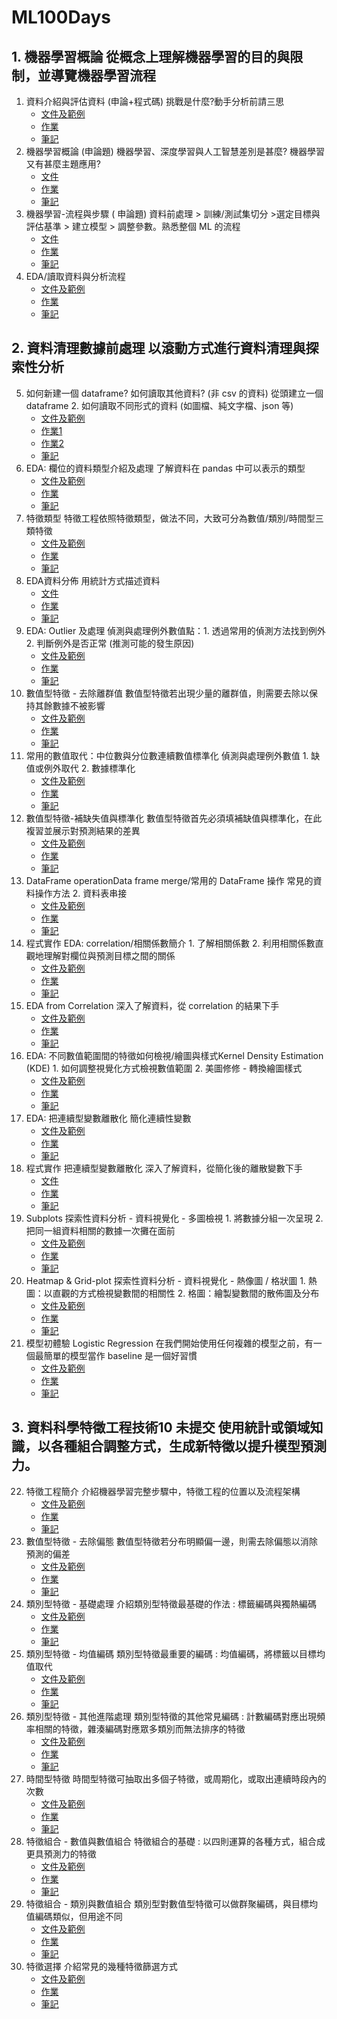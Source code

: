# ML100Days
## 1. 機器學習概論 從概念上理解機器學習的目的與限制，並導覽機器學習流程
1. 資料介紹與評估資料 (申論+程式碼) 挑戰是什麼?動手分析前請三思
   * [文件及範例](https://github.com/ChengCheHiseh/ML100Days/tree/master/homework/Day_001_Document)
   * [作業](https://github.com/ChengCheHiseh/ML100Days/blob/master/homework/Day_001_HW.ipynb)
   * [筆記](https://medium.com/@z1334879568/ml100days-001-%E8%B3%87%E6%96%99%E4%BB%8B%E7%B4%B9%E8%88%87%E8%A9%95%E4%BC%B0%E8%B3%87%E6%96%99-b87034b0e2d)
2. 機器學習概論 (申論題) 機器學習、深度學習與人工智慧差別是甚麼? 機器學習又有甚麼主題應用?
   * [文件](https://github.com/ChengCheHiseh/ML100Days/tree/master/homework/Day_002_Document)
   * [作業](https://github.com/ChengCheHiseh/ML100Days/blob/master/homework/Day_002_HW.ipynb)
   * [筆記](https://medium.com/@z1334879568/ml100days-002-%E6%A9%9F%E5%99%A8%E5%AD%B8%E7%BF%92%E6%A6%82%E8%AB%96-988196f2a4cd)
3. 機器學習-流程與步驟 ( 申論題) 資料前處理 > 訓練/測試集切分 >選定目標與評估基準 > 建立模型 > 調整參數。熟悉整個 ML 的流程
   * [文件](https://github.com/ChengCheHiseh/ML100Days/tree/master/homework/Day_003_Document)
   * [作業](https://github.com/ChengCheHiseh/ML100Days/blob/master/homework/Day_003_HW.ipynb)
   * [筆記](https://medium.com/@z1334879568/ml100days-003-%E6%A9%9F%E5%99%A8%E5%AD%B8%E7%BF%92-%E6%B5%81%E7%A8%8B%E8%88%87%E6%AD%A5%E9%A9%9F-50928243ae78)
4. EDA/讀取資料與分析流程
   * [文件及範例](https://github.com/ChengCheHiseh/ML100Days/tree/master/homework/Day_004_Document)
   * [作業](https://github.com/ChengCheHiseh/ML100Days/blob/master/homework/Day_004_HW.ipynb)
   * [筆記](https://medium.com/@z1334879568/ml100days-004-eda-%E8%AE%80%E5%8F%96%E8%B3%87%E6%96%99%E8%88%87%E5%88%86%E6%9E%90%E6%B5%81%E7%A8%8B-467cc7aba3a3)

## 2. 資料清理數據前處理 以滾動方式進行資料清理與探索性分析
5. 如何新建一個 dataframe? 如何讀取其他資料? (非 csv 的資料) 從頭建立一個 dataframe 2. 如何讀取不同形式的資料 (如圖檔、純文字檔、json 等)
   * [文件及範例](https://github.com/ChengCheHiseh/ML100Days/tree/master/homework/Day_005_Document)
   * [作業1](https://github.com/ChengCheHiseh/ML100Days/blob/master/homework/Day_005-1_HW.ipynb)
   * [作業2](https://github.com/ChengCheHiseh/ML100Days/blob/master/homework/Day_005-2_HW.ipynb)
   * [筆記](https://medium.com/@z1334879568/ml100days-005-%E5%A6%82%E4%BD%95%E6%96%B0%E5%BB%BA%E4%B8%80%E5%80%8Bdataframe-%E5%A6%82%E4%BD%95%E8%AE%80%E5%8F%96%E5%85%B6%E4%BB%96%E8%B3%87%E6%96%99-%E9%9D%9Ecsv%E6%A0%BC%E5%BC%8F%E8%B3%87%E6%96%99-908b348d7ed7)
6. EDA: 欄位的資料類型介紹及處理 了解資料在 pandas 中可以表示的類型
   * [文件及範例](https://github.com/ChengCheHiseh/ML100Days/tree/master/homework/Day_006_Document)
   * [作業](https://github.com/ChengCheHiseh/ML100Days/blob/master/homework/Day_006_HW.ipynb)
   * [筆記](https://medium.com/@z1334879568/ml100days-006-eda-%E6%AC%84%E4%BD%8D%E7%9A%84%E8%B3%87%E6%96%99%E9%A1%9E%E5%9E%8B%E4%BB%8B%E7%B4%B9%E5%8F%8A%E8%99%95%E7%90%86-b4fc7408d84c)
7. 特徵類型 特徵工程依照特徵類型，做法不同，大致可分為數值/類別/時間型三類特徵
   * [文件及範例](https://github.com/ChengCheHiseh/ML100Days/tree/master/homework/Day_007_Document)
   * [作業](https://github.com/ChengCheHiseh/ML100Days/blob/master/homework/Day_007_HW.ipynb)
   * [筆記](https://medium.com/@z1334879568/ml100days-007-%E7%89%B9%E5%BE%B5%E9%A1%9E%E5%9E%8B-b6134ba88d18)
8. EDA資料分佈 用統計方式描述資料
   * [文件](https://github.com/ChengCheHiseh/ML100Days/tree/master/homework/Day_008_Document)
   * [作業](https://github.com/ChengCheHiseh/ML100Days/blob/master/homework/Day_008_HW.ipynb)
   * [筆記](https://medium.com/@z1334879568/ml100days-008-eda%E4%B9%8B%E8%B3%87%E6%96%99%E5%88%86%E5%B8%83-cc9d70a59944)
9. EDA: Outlier 及處理 偵測與處理例外數值點：1. 透過常用的偵測方法找到例外 2. 判斷例外是否正常 (推測可能的發生原因)
   * [文件及範例](https://github.com/ChengCheHiseh/ML100Days/tree/master/homework/Day_009_Document)
   * [作業](https://github.com/ChengCheHiseh/ML100Days/blob/master/homework/Day_009_HW.ipynb)
   * [筆記](https://medium.com/@z1334879568/ml100days-009-eda-%E9%9B%A2%E7%BE%A4%E5%80%BC-outlier-%E5%8F%8A%E5%85%B6%E8%99%95%E7%90%86-e3bd039f61e8)
10. 數值型特徵 - 去除離群值 數值型特徵若出現少量的離群值，則需要去除以保持其餘數據不被影響
    * [文件及範例](https://github.com/ChengCheHiseh/ML100Days/tree/master/homework/Day_010_Document)
    * [作業](https://github.com/ChengCheHiseh/ML100Days/blob/master/homework/Day_010_HW.ipynb)
    * [筆記](https://medium.com/@z1334879568/ml100days-010-%E6%95%B8%E5%80%BC%E5%9E%8B%E7%89%B9%E5%BE%B5-%E5%8E%BB%E9%99%A4%E9%9B%A2%E7%BE%A4%E5%80%BC-13b0216420eb)   
11. 常用的數值取代：中位數與分位數連續數值標準化 偵測與處理例外數值 1. 缺值或例外取代 2. 數據標準化
    * [文件及範例](https://github.com/ChengCheHiseh/ML100Days/tree/master/homework/Day_011_Document)
    * [作業](https://github.com/ChengCheHiseh/ML100Days/blob/master/homework/Day_011_HW.ipynb)
    * [筆記](https://medium.com/@z1334879568/ml100days-011-%E6%95%B8%E5%80%BC%E5%A1%AB%E8%A3%9C%E8%88%87%E9%80%A3%E7%BA%8C%E6%95%B8%E5%80%BC%E6%A8%99%E6%BA%96%E5%8C%96-183eabe0642d)
12. 數值型特徵-補缺失值與標準化 數值型特徵首先必須填補缺值與標準化，在此複習並展示對預測結果的差異
    * [文件及範例](https://github.com/ChengCheHiseh/ML100Days/tree/master/homework/Day_012_Document)
    * [作業](https://github.com/ChengCheHiseh/ML100Days/blob/master/homework/Day_012_HW.ipynb)
    * [筆記](https://medium.com/@z1334879568/ml100days-012-%E6%95%B8%E5%80%BC%E5%9E%8B%E7%89%B9%E5%BE%B5-%E8%A3%9C%E7%BC%BA%E5%A4%B1%E5%80%BC%E8%88%87%E6%A8%99%E6%BA%96%E5%8C%96-e12557460bee)
13. DataFrame operationData frame merge/常用的 DataFrame 操作 常見的資料操作方法 2. 資料表串接
    * [文件及範例](https://github.com/ChengCheHiseh/ML100Days/tree/master/homework/Day_013_Document)
    * [作業](https://github.com/ChengCheHiseh/ML100Days/blob/master/homework/Day_013_HW.ipynb)
    * [筆記](https://medium.com/@z1334879568/ml100days-013-dataframe-operation-frame-merge-%E5%B8%B8%E7%94%A8%E7%9A%84dataframe%E6%93%8D%E4%BD%9C-efbd37f2520a)     
14. 程式實作 EDA: correlation/相關係數簡介 1. 了解相關係數 2. 利用相關係數直觀地理解對欄位與預測目標之間的關係
    * [文件及範例](https://github.com/ChengCheHiseh/ML100Days/tree/master/homework/Day_014_Document)
    * [作業](https://github.com/ChengCheHiseh/ML100Days/blob/master/homework/Day_014_HW.ipynb)
    * [筆記](https://medium.com/@z1334879568/ml100days-014-%E7%A8%8B%E5%BC%8F%E5%AF%A6%E4%BD%9C-eda-correlation-%E7%9B%B8%E9%97%9C%E4%BF%82%E6%95%B8%E7%B0%A1%E4%BB%8B-9454069b864)
15. EDA from Correlation 深入了解資料，從 correlation 的結果下手
    * [文件及範例](https://github.com/ChengCheHiseh/ML100Days/tree/master/homework/Day_015_Document)
    * [作業](https://github.com/ChengCheHiseh/ML100Days/blob/master/homework/Day_015_HW.ipynb)
    * [筆記](https://medium.com/@z1334879568/ml100days-015-eda-from-correlation-9f6b2088d2d4)
16. EDA: 不同數值範圍間的特徵如何檢視/繪圖與樣式Kernel Density Estimation (KDE) 1. 如何調整視覺化方式檢視數值範圍 2. 美圖修修 - 轉換繪圖樣式
    * [文件及範例](https://github.com/ChengCheHiseh/ML100Days/tree/master/homework/Day_016_Document)
    * [作業](https://github.com/ChengCheHiseh/ML100Days/blob/master/homework/Day_016_HW.ipynb)
    * [筆記](https://medium.com/@z1334879568/ml100days-016-%E7%B9%AA%E5%9C%96%E8%88%87%E6%A8%A3%E5%BC%8Fkernel-density-estimation-kde-6ec3a7ddf5ad)        
17. EDA: 把連續型變數離散化 簡化連續性變數 
    * [文件及範例](https://github.com/ChengCheHiseh/ML100Days/tree/master/homework/Day_017_Document)
    * [作業](https://github.com/ChengCheHiseh/ML100Days/blob/master/homework/Day_017_HW.ipynb)
    * [筆記](https://medium.com/@z1334879568/ml100days-017-%E6%8A%8A%E9%80%A3%E7%BA%8C%E8%AE%8A%E6%95%B8%E9%9B%A2%E6%95%A3%E5%8C%96-b9e9b0a35259)  
18. 程式實作 把連續型變數離散化 深入了解資料，從簡化後的離散變數下手
    * [文件](https://github.com/ChengCheHiseh/ML100Days/tree/master/homework/Day_018_Document)
    * [作業](https://github.com/ChengCheHiseh/ML100Days/blob/master/homework/Day_018_HW.ipynb)
    * [筆記](https://medium.com/@z1334879568/ml100days-018-%E7%A8%8B%E5%BC%8F%E5%AF%A6%E4%BD%9C-%E6%8A%8A%E9%80%A3%E7%BA%8C%E8%AE%8A%E6%95%B8%E9%9B%A2%E6%95%A3%E5%8C%96-283476d251f)  
19. Subplots 探索性資料分析 - 資料視覺化 - 多圖檢視 1. 將數據分組一次呈現 2. 把同一組資料相關的數據一次攤在面前
    * [文件及範例](https://github.com/ChengCheHiseh/ML100Days/tree/master/homework/Day_019_Document)
    * [作業](https://github.com/ChengCheHiseh/ML100Days/blob/master/homework/Day_019_HW.ipynb)
    * [筆記](https://medium.com/@z1334879568/ml100days-019-subplots-5a12683d6df1)  
20. Heatmap & Grid-plot 探索性資料分析 - 資料視覺化 - 熱像圖 / 格狀圖 1. 熱圖：以直觀的方式檢視變數間的相關性 2. 格圖：繪製變數間的散佈圖及分布
    * [文件及範例](https://github.com/ChengCheHiseh/ML100Days/tree/master/homework/Day_020_Document)
    * [作業](https://github.com/ChengCheHiseh/ML100Days/blob/master/homework/Day_020_HW.ipynb)
    * [筆記](https://medium.com/@z1334879568/ml100days-020-heatmap-gridplot-a73c0befc792)  
21. 模型初體驗 Logistic Regression 在我們開始使用任何複雜的模型之前，有一個最簡單的模型當作 baseline 是一個好習慣
    * [文件及範例](https://github.com/ChengCheHiseh/ML100Days/tree/master/homework/Day_021_Document)
    * [作業](https://github.com/ChengCheHiseh/ML100Days/blob/master/homework/Day_021_HW.ipynb)
    * [筆記](https://medium.com/@z1334879568/ml100days-021-%E6%A8%A1%E5%9E%8B%E5%88%9D%E9%AB%94%E9%A9%97-logistic-regression-2b19a025ce5)
  
## 3. 資料科學特徵工程技術10 未提交 使用統計或領域知識，以各種組合調整方式，生成新特徵以提升模型預測力。
22. 特徵工程簡介 介紹機器學習完整步驟中，特徵工程的位置以及流程架構
    * [文件及範例](https://github.com/ChengCheHiseh/ML100Days/tree/master/homework/Day_022_Document)
    * [作業](https://github.com/ChengCheHiseh/ML100Days/blob/master/homework/Day_022_HW.ipynb)
    * [筆記](https://medium.com/@z1334879568/ml100days-022-%E7%89%B9%E5%BE%B5%E5%B7%A5%E7%A8%8B%E7%B0%A1%E4%BB%8B-cd475a3fd3d0)
23. 數值型特徵 - 去除偏態 數值型特徵若分布明顯偏一邊，則需去除偏態以消除預測的偏差
    * [文件及範例](https://github.com/ChengCheHiseh/ML100Days/tree/master/homework/Day_023_Document)
    * [作業](https://github.com/ChengCheHiseh/ML100Days/blob/master/homework/Day_023_HW.ipynb)
    * [筆記](https://medium.com/@z1334879568/ml100days-023-%E6%95%B8%E5%80%BC%E5%9E%8B%E7%89%B9%E5%BE%B5-%E5%8E%BB%E9%99%A4%E5%81%8F%E6%85%8B-878bab01f538)    
24. 類別型特徵 - 基礎處理 介紹類別型特徵最基礎的作法 : 標籤編碼與獨熱編碼
    * [文件及範例](https://github.com/ChengCheHiseh/ML100Days/tree/master/homework/Day_024_Document)
    * [作業](https://github.com/ChengCheHiseh/ML100Days/blob/master/homework/Day_024_HW.ipynb)
    * [筆記](https://medium.com/@z1334879568/ml100days-024-%E9%A1%9E%E5%88%A5%E5%9E%8B%E7%89%B9%E5%BE%B5-%E5%9F%BA%E7%A4%8E%E8%99%95%E7%90%86-add4bbd3bf32)      
25. 類別型特徵 - 均值編碼 類別型特徵最重要的編碼 : 均值編碼，將標籤以目標均值取代
    * [文件及範例](https://github.com/ChengCheHiseh/ML100Days/tree/master/homework/Day_025_Document)
    * [作業](https://github.com/ChengCheHiseh/ML100Days/blob/master/homework/Day_025_HW.ipynb)
    * [筆記](https://medium.com/@z1334879568/ml100days-025-%E9%A1%9E%E5%88%A5%E5%9E%8B%E7%89%B9%E5%BE%B5-%E5%9D%87%E5%80%BC%E7%B7%A8%E7%A2%BC-80db33325b2) 
26. 類別型特徵 - 其他進階處理 類別型特徵的其他常見編碼 : 計數編碼對應出現頻率相關的特徵，雜湊編碼對應眾多類別而無法排序的特徵
    * [文件及範例](https://github.com/ChengCheHiseh/ML100Days/tree/master/homework/Day_026_Document)
    * [作業](https://github.com/ChengCheHiseh/ML100Days/blob/master/homework/Day_026_HW.ipynb)
    * [筆記](https://medium.com/@z1334879568/ml100days-026-%E9%A1%9E%E5%88%A5%E5%9E%8B%E7%89%B9%E5%BE%B5-%E5%85%B6%E4%BB%96%E9%80%B2%E9%9A%8E%E8%99%95%E7%90%86-580e5625f1cb) 
27. 時間型特徵 時間型特徵可抽取出多個子特徵，或周期化，或取出連續時段內的次數
    * [文件及範例](https://github.com/ChengCheHiseh/ML100Days/tree/master/homework/Day_027_Document)
    * [作業](https://github.com/ChengCheHiseh/ML100Days/blob/master/homework/Day_027_HW.ipynb)
    * [筆記](https://medium.com/@z1334879568/ml100days-027-%E6%99%82%E9%96%93%E5%9E%8B%E7%89%B9%E5%BE%B5-d259abd861ed) 
28. 特徵組合 - 數值與數值組合 特徵組合的基礎 : 以四則運算的各種方式，組合成更具預測力的特徵
    * [文件及範例](https://github.com/ChengCheHiseh/ML100Days/tree/master/homework/Day_028_Document)
    * [作業](https://github.com/ChengCheHiseh/ML100Days/blob/master/homework/Day_028_HW.ipynb)
    * [筆記](https://medium.com/@z1334879568/ml100days-028-%E7%89%B9%E5%BE%B5%E7%B5%84%E5%90%88-%E6%95%B8%E5%80%BC%E8%88%87%E6%95%B8%E5%80%BC%E7%B5%84%E5%90%88-e34221feccda) 
29. 特徵組合 - 類別與數值組合 類別型對數值型特徵可以做群聚編碼，與目標均值編碼類似，但用途不同
    * [文件及範例](https://github.com/ChengCheHiseh/ML100Days/tree/master/homework/Day_029_Document)
    * [作業](https://github.com/ChengCheHiseh/ML100Days/blob/master/homework/Day_029_HW.ipynb)
    * [筆記](https://medium.com/@z1334879568/ml100days-%E7%89%B9%E5%BE%B5%E7%B5%84%E5%90%88-%E9%A1%9E%E5%88%A5%E8%88%87%E6%95%B8%E5%80%BC%E7%B5%84%E5%90%88-6759bd5bbadf) 
30. 特徵選擇 介紹常見的幾種特徵篩選方式
    * [文件及範例](https://github.com/ChengCheHiseh/ML100Days/tree/master/homework/Day_030_Document)
    * [作業](https://github.com/ChengCheHiseh/ML100Days/blob/master/homework/Day_030_HW.ipynb)
    * [筆記](https://medium.com/@z1334879568/ml100days-030-%E7%89%B9%E5%BE%B5%E9%81%B8%E6%93%87-d2a73ecee6bb) 